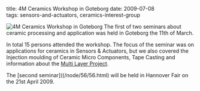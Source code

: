 title: 4M Ceramics Workshop in Goteborg
date: 2009-07-08  
tags: sensors-and-actuators, ceramics-interest-group


![4M Ceramics Workshop in Goteborg](/images/ceramics-workshop-goteborg.jpg")
The first of two seminars about ceramic processing and application was held in Goteborg the 11th of March.

In total 15 persons attended the workshop. The focus of the seminar was on applications for ceramics in Sensors & Actuators, but we also covered the Injection moulding of Ceramic Micro Components, Tape Casting and information about the [Multi Layer Project](/node/19/19.html).

The [second seminar]((/node/56/56.html) will be held in Hannover Fair on the 21st April 2009.
